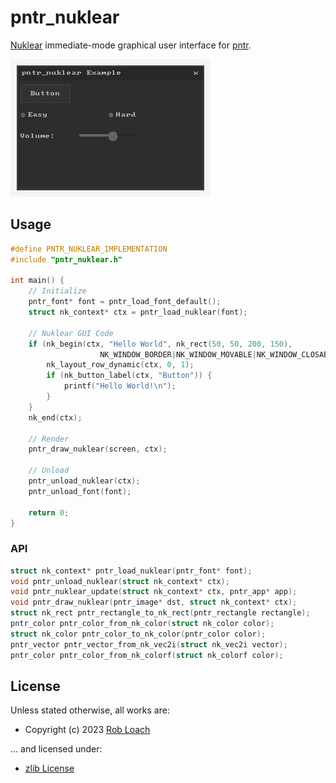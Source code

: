 # pntr_nuklear

[Nuklear](https://github.com/Immediate-Mode-UI/Nuklear) immediate-mode graphical user interface for [pntr](https://github.com/robloach/pntr).

![Screenshot of pntr_nuklear](test/pntr_nuklear_test.png)

## Usage

``` c
#define PNTR_NUKLEAR_IMPLEMENTATION
#include "pntr_nuklear.h"

int main() {
    // Initialize
    pntr_font* font = pntr_load_font_default();
    struct nk_context* ctx = pntr_load_nuklear(font);

    // Nuklear GUI Code
    if (nk_begin(ctx, "Hello World", nk_rect(50, 50, 200, 150),
                    NK_WINDOW_BORDER|NK_WINDOW_MOVABLE|NK_WINDOW_CLOSABLE)) {
        nk_layout_row_dynamic(ctx, 0, 1);
        if (nk_button_label(ctx, "Button")) {
            printf("Hello World!\n");
        }
    }
    nk_end(ctx);

    // Render
    pntr_draw_nuklear(screen, ctx);

    // Unload
    pntr_unload_nuklear(ctx);
    pntr_unload_font(font);

    return 0;
}
```

### API

``` c
struct nk_context* pntr_load_nuklear(pntr_font* font);
void pntr_unload_nuklear(struct nk_context* ctx);
void pntr_nuklear_update(struct nk_context* ctx, pntr_app* app);
void pntr_draw_nuklear(pntr_image* dst, struct nk_context* ctx);
struct nk_rect pntr_rectangle_to_nk_rect(pntr_rectangle rectangle);
pntr_color pntr_color_from_nk_color(struct nk_color color);
struct nk_color pntr_color_to_nk_color(pntr_color color);
pntr_vector pntr_vector_from_nk_vec2i(struct nk_vec2i vector);
pntr_color pntr_color_from_nk_colorf(struct nk_colorf color);
```

## License

Unless stated otherwise, all works are:

- Copyright (c) 2023 [Rob Loach](https://robloach.net)

... and licensed under:

- [zlib License](LICENSE)
